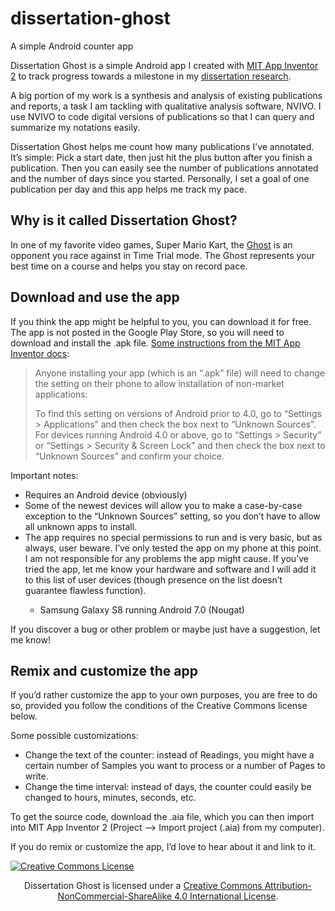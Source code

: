 # dissertation-ghost
A simple Android counter app

Dissertation Ghost is a simple Android app I created with [MIT App Inventor 2](http://appinventor.mit.edu/explore/) to track progress towards a milestone in my [dissertation research](https://jacobdeppen.wordpress.com/).

A big portion of my work is a synthesis and analysis of existing publications and reports, a task I am tackling with qualitative analysis software, NVIVO. I use NVIVO to code digital versions of publications so that I can query and summarize my notations easily.

Dissertation Ghost helps me count how many publications I’ve annotated. It’s simple: Pick a start date, then just hit the plus button after you finish a publication. Then you can easily see the number of publications annotated and the number of days since you started. Personally, I set a goal of one publication per day and this app helps me track my pace.

<h2>Why is it called Dissertation Ghost?</h2>

In one of my favorite video games, Super Mario Kart, the [Ghost](https://www.mariowiki.com/Ghost_(Mario_Kart)) is an opponent you race against in Time Trial mode. The Ghost represents your best time on a course and helps you stay on record pace.

<h2>Download and use the app</h2>

If you think the app might be helpful to you, you can download it for free. The app is not posted in the Google Play Store, so you will need to download and install the .apk file. [Some instructions from the MIT App Inventor docs](http://appinventor.mit.edu/explore/ai2/share.html):

<blockquote>Anyone installing your app (which is an “.apk” file) will need to change the setting on their phone to allow installation of non-market applications:

To find this setting on versions of Android prior to 4.0, go to “Settings > Applications” and then check the box next to “Unknown Sources”. For devices running Android 4.0 or above, go to “Settings > Security” or “Settings > Security & Screen Lock” and then check the box next to “Unknown Sources” and confirm your choice.</blockquote>

Important notes:
<ul>
<li>Requires an Android device (obviously)</li>
<li>Some of the newest devices will allow you to make a case-by-case exception to the “Unknown Sources” setting, so you don’t have to allow all unknown apps to install.</li>
<li>The app requires no special permissions to run and is very basic, but as always, user beware. I’ve only tested the app on my phone at this point. I am not responsible for any problems the app might cause. If you’ve tried the app, let me know your hardware and software and I will add it to this list of user devices (though presence on the list doesn’t guarantee flawless function).</li>
<ul><li>Samsung Galaxy S8 running Android 7.0 (Nougat)</li></ul></ul>

If you discover a bug or other problem or maybe just have a suggestion, let me know!

<h2>Remix and customize the app</h2>

If you’d rather customize the app to your own purposes, you are free to do so, provided you follow the conditions of the Creative Commons license below.

Some possible customizations:
<ul>
<li>Change the text of the counter: instead of Readings, you might have a certain number of Samples you want to process or a number of Pages to write.</li>
<li>Change the time interval: instead of days, the counter could easily be changed to hours, minutes, seconds, etc.</li>
</ul>

To get the source code, download the .aia file, which you can then import into MIT App Inventor 2 (Project –> Import project (.aia) from my computer).

If you do remix or customize the app, I’d love to hear about it and link to it.

<a href="http://creativecommons.org/licenses/by-nc-sa/4.0/" rel="license"><img class="aligncenter" src="https://i.creativecommons.org/l/by-nc-sa/4.0/88x31.png" alt="Creative Commons License" /></a>
<p style="text-align: center;">Dissertation Ghost is licensed under a <a href="http://creativecommons.org/licenses/by-nc-sa/4.0/" rel="license">Creative Commons Attribution-NonCommercial-ShareAlike 4.0 International License</a>.</p>
